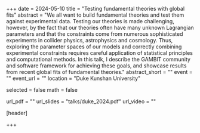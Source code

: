 +++
date = 2024-05-10
title = "Testing fundamental theories with global fits"
abstract = "We all want to build fundamental theories and test them against experimental data. Testing our theories is made challenging, however, by the fact that our theories often have many unknown Lagrangian parameters and that the constraints come from numerous sophisticated experiments in collider physics, astrophysics and cosmology. Thus, exploring the parameter spaces of our models and correctly combining experimental constraints requires careful application of statistical principles and computational methods. In this talk, I describe the GAMBIT community and software framework for achieving these goals, and showcase results from recent global fits of fundamental theories."
abstract_short = ""
event = ""
event_url = ""
location = "Duke Kunshan University"

selected = false
math = false

url_pdf = ""
url_slides = "talks/duke_2024.pdf"
url_video = ""

[header]

+++
